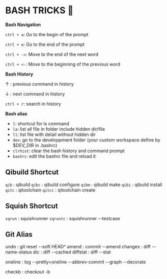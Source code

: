 # BASH TRICKS :lemon: 

**Bash Navigation**

`ctrl + a`: Go to the begin of the prompt

`ctrl + e`: Go to the end of the prompt

`ctrl + ->`: Move to the end of the next word

`ctrl + <-`: Move to the beginning of the previous word

**Bash History**

 &uarr; : previous command in history

 &darr; : next command  in history

`ctrl + r`: search in history

**Bash alias**

- `l`: shortcut for ls command
- `la`: list all file in folder include hidden dir/file
- `ll`: list file with detail without hidden dir
- `dev`: go to the developpment folder (your custom workspace define by $DEV_DIR in .bashrc)
- `clrhist`: clear the bash history and command prompt
- `bashrc`: edit the bashrc file and reload it



## Qibuild Shortcut

`qib` : qibuild
`qibc` : qibuild configure
`qibm` : qibuild make
`qibi` : qibuild install
`qitc` : qitoolchain
`qitcc` : qitoolchain create



## Squish Shortcut

`sqrun` : squishrunner
`sqruntc` : squishrunner --testcase



## Git Alias

undo : git reset --soft HEAD^
amend : commit --amend
changes : diff --name-status
dic : diff --cached
diffstat : diff --stat

oneline : log --pretty=oneline --abbrev-commit --graph --decorate

checkb : checkout -b